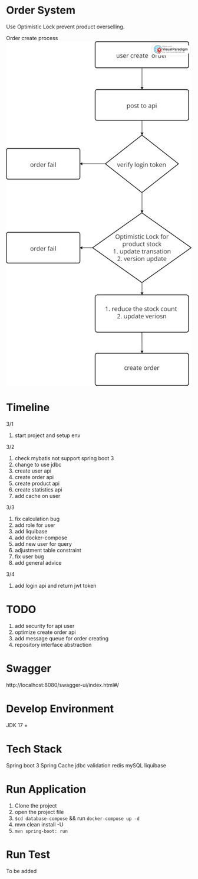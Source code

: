 # Order System
Use Optimistic Lock prevent product overselling.

Order create process
![progress.jpg](img%2Fprogress.jpg)

# Timeline
3/1 
1. start project and setup env

3/2 
1. check mybatis not support spring boot 3 
2. change to use jdbc
3. create user api
4. create order api
5. create product api
6. create statistics api
7. add cache on user

3/3 
1. fix calculation bug
2. add role for user
3. add liquibase
4. add docker-compose
5. add new user for query
6. adjustment table constraint
7. fix user bug
8. add general advice

3/4
1. add login api and return jwt token

# TODO
1. add security for api user
2. optimize create order api
3. add message queue for order creating
4. repository interface abstraction

# Swagger
http://localhost:8080/swagger-ui/index.html#/

# Develop Environment
JDK 17 +

# Tech Stack
Spring boot 3
Spring Cache
jdbc
validation
redis
mySQL
liquibase

# Run Application
1. Clone the project
2. open the project file
3. `$cd database-compose` && run `docker-compose up -d`
4. mvn clean install -U
5. `mvn spring-boot: run`

# Run Test
To be added
